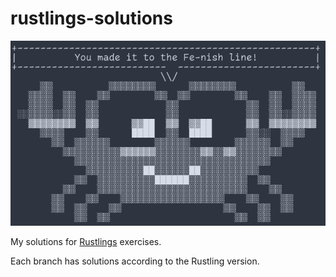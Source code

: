 # rustlings-solutions

![fe-nish](fe-nish.png)

My solutions for [Rustlings](https://github.com/rust-lang/rustlings) exercises.

Each branch has solutions according to the Rustling version.
